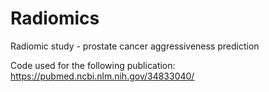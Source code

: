 # Radiomics
Radiomic study - prostate cancer aggressiveness prediction

Code used for the following publication:
https://pubmed.ncbi.nlm.nih.gov/34833040/
